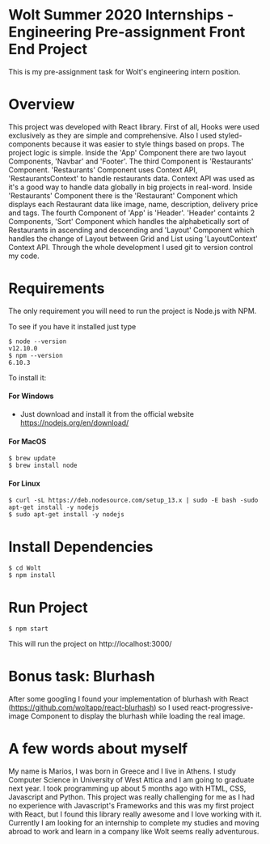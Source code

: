 # Wolt Summer 2020 Internships - Engineering Pre-assignment Front End Project

This is my pre-assignment task for Wolt's engineering intern position.

# Overview

This project was developed with React library. First of all, Hooks were used exclusively as they are simple and comprehensive. Also I used
styled-components because it was easier to style things based on props. The project logic is simple. Inside the 'App' Component there are
two layout Components, 'Navbar' and 'Footer'. The third Component is 'Restaurants' Component. 'Restaurants' Component uses Context API,
'RestaurantsContext' to handle restaurants data. Context API was used as it's a good way to handle data globally in big projects in
real-word. Inside 'Restaurants' Component there is the 'Restaurant' Component which displays each Restaurant data like image, name,
description, delivery price and tags. The fourth Component of 'App' is 'Header'. 'Header' containts 2 Components, 'Sort' Component which
handles the alphabetically sort of Restaurants in ascending and descending and 'Layout' Component which handles the change of Layout between
Grid and List using 'LayoutContext' Context API. Through the whole development I used git to version control my code.

# Requirements

The only requirement you will need to run the project is Node.js with NPM.

To see if you have it installed just type

    $ node --version
    v12.10.0
    $ npm --version
    6.10.3

To install it:

#### For Windows

-   Just download and install it from the official website https://nodejs.org/en/download/

#### For MacOS

    $ brew update
    $ brew install node

#### For Linux

    $ curl -sL https://deb.nodesource.com/setup_13.x | sudo -E bash -sudo apt-get install -y nodejs
    $ sudo apt-get install -y nodejs

# Install Dependencies

    $ cd Wolt
    $ npm install

# Run Project

    $ npm start

This will run the project on http://localhost:3000/

# Bonus task: Blurhash

After some googling I found your implementation of blurhash with React (https://github.com/woltapp/react-blurhash) so I used
react-progressive-image Component to display the blurhash while loading the real image.

# A few words about myself

My name is Marios, I was born in Greece and I live in Athens. I study Computer Science in University of West Attica and I am going to
graduate next year. I took programming up about 5 months ago with HTML, CSS, Javascript and Python. This project was really challenging for
me as I had no experience with Javascript's Frameworks and this was my first project with React, but I found this library really awesome and
I love working with it. Currently I am looking for an internship to complete my studies and moving abroad to work and learn in a company
like Wolt seems really adventurous.

